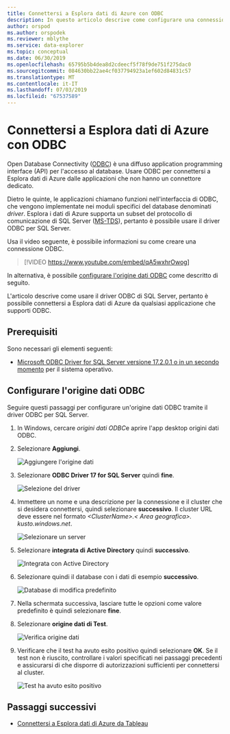 ```yaml
---
title: Connettersi a Esplora dati di Azure con ODBC
description: In questo articolo descrive come configurare una connessione di Open Database Connectivity (ODBC) a Esplora dati di Azure.
author: orspod
ms.author: orspodek
ms.reviewer: mblythe
ms.service: data-explorer
ms.topic: conceptual
ms.date: 06/30/2019
ms.openlocfilehash: 65795b5b4dea8d2cdeecf5f78f9de751f275dac0
ms.sourcegitcommit: 084630bb22ae4cf037794923a1ef602d84831c57
ms.translationtype: MT
ms.contentlocale: it-IT
ms.lasthandoff: 07/03/2019
ms.locfileid: "67537589"
---
```

# <a name="connect-to-azure-data-explorer-with-odbc"></a>Connettersi a Esplora dati di Azure con ODBC

Open Database Connectivity ([ODBC](/sql/odbc/reference/odbc-overview)) è una diffuso application programming interface (API) per l'accesso al database. Usare ODBC per connettersi a Esplora dati di Azure dalle applicazioni che non hanno un connettore dedicato.

Dietro le quinte, le applicazioni chiamano funzioni nell'interfaccia di ODBC, che vengono implementate nei moduli specifici del database denominati *driver*. Esplora i dati di Azure supporta un subset del protocollo di comunicazione di SQL Server ([MS-TDS](/azure/kusto/api/tds/)), pertanto è possibile usare il driver ODBC per SQL Server.

Usa il video seguente, è possibile informazioni su come creare una connessione ODBC. 

> [!VIDEO https://www.youtube.com/embed/qA5wxhrOwog]

In alternativa, è possibile [configurare l'origine dati ODBC](#configure-the-odbc-data-source) come descritto di seguito. 

L'articolo descrive come usare il driver ODBC di SQL Server, pertanto è possibile connettersi a Esplora dati di Azure da qualsiasi applicazione che supporti ODBC. 

## <a name="prerequisites"></a>Prerequisiti

Sono necessari gli elementi seguenti:

* [Microsoft ODBC Driver for SQL Server versione 17.2.0.1 o in un secondo momento](/sql/connect/odbc/download-odbc-driver-for-sql-server) per il sistema operativo.

## <a name="configure-the-odbc-data-source"></a>Configurare l'origine dati ODBC

Seguire questi passaggi per configurare un'origine dati ODBC tramite il driver ODBC per SQL Server.

1. In Windows, cercare *origini dati ODBC*e aprire l'app desktop origini dati ODBC.

1. Selezionare **Aggiungi**.

    ![Aggiungere l'origine dati](media/connect-odbc/add-data-source.png)

1. Selezionare **ODBC Driver 17 for SQL Server** quindi **fine**.

    ![Selezione del driver](media/connect-odbc/select-driver.png)

1. Immettere un nome e una descrizione per la connessione e il cluster che si desidera connettersi, quindi selezionare **successivo**. Il cluster URL deve essere nel formato  *\<ClusterName\>.\< Area geografica\>. kusto.windows.net*.

    ![Selezionare un server](media/connect-odbc/select-server.png)

1. Selezionare **integrata di Active Directory** quindi **successivo**.

    ![Integrata con Active Directory](media/connect-odbc/active-directory-integrated.png)

1. Selezionare quindi il database con i dati di esempio **successivo**.

    ![Database di modifica predefinito](media/connect-odbc/change-default-database.png)

1. Nella schermata successiva, lasciare tutte le opzioni come valore predefinito è quindi selezionare **fine**.

1. Selezionare **origine dati di Test**.

    ![Verifica origine dati](media/connect-odbc/test-data-source.png)

1. Verificare che il test ha avuto esito positivo quindi selezionare **OK**. Se il test non è riuscito, controllare i valori specificati nei passaggi precedenti e assicurarsi di che disporre di autorizzazioni sufficienti per connettersi al cluster.

    ![Test ha avuto esito positivo](media/connect-odbc/test-succeeded.png)

## <a name="next-steps"></a>Passaggi successivi

* [Connettersi a Esplora dati di Azure da Tableau](tableau.md)